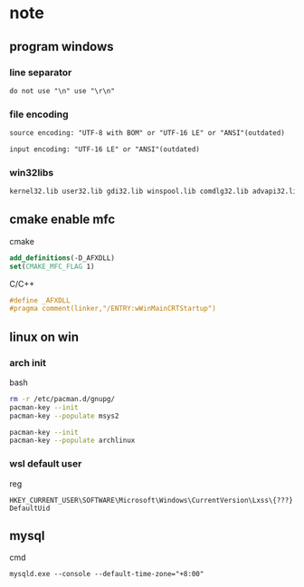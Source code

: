 ﻿# note

## program windows

### line separator

``` txt
do not use "\n" use "\r\n"
```

### file encoding

``` txt
source encoding: "UTF-8 with BOM" or "UTF-16 LE" or "ANSI"(outdated)

input encoding: "UTF-16 LE" or "ANSI"(outdated)
```

### win32libs

``` txt
kernel32.lib user32.lib gdi32.lib winspool.lib comdlg32.lib advapi32.lib shell32.lib ole32.lib oleaut32.lib uuid.lib odbc32.lib odbccp32.lib
```

## cmake enable mfc

cmake

``` cmake
add_definitions(-D_AFXDLL)
set(CMAKE_MFC_FLAG 1)  
```

C/C++

``` C++
#define _AFXDLL
#pragma comment(linker,"/ENTRY:wWinMainCRTStartup") 
```

## linux on win

### arch init

bash

``` bash
rm -r /etc/pacman.d/gnupg/
pacman-key --init
pacman-key --populate msys2

pacman-key --init
pacman-key --populate archlinux
```

### wsl default user

reg

``` reg
HKEY_CURRENT_USER\SOFTWARE\Microsoft\Windows\CurrentVersion\Lxss\{???}
DefaultUid
```

## mysql

cmd

``` batch
mysqld.exe --console --default-time-zone="+8:00"
```
